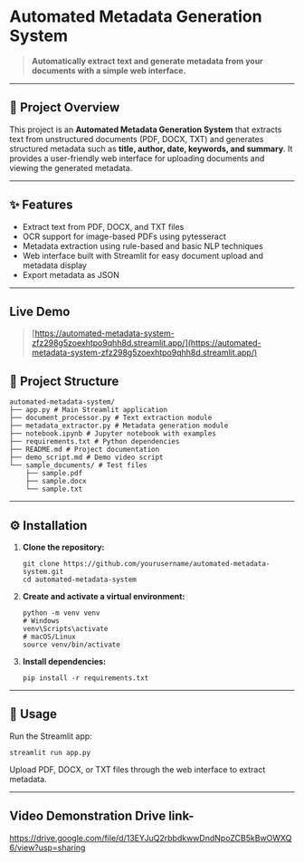 # Automated Metadata Generation System

> **Automatically extract text and generate metadata from your documents with a simple web interface.**

---

## 📄 Project Overview

This project is an **Automated Metadata Generation System** that extracts text from unstructured documents (PDF, DOCX, TXT) and generates structured metadata such as **title, author, date, keywords, and summary**. It provides a user-friendly web interface for uploading documents and viewing the generated metadata.

---

## ✨ Features

- Extract text from PDF, DOCX, and TXT files
- OCR support for image-based PDFs using pytesseract
- Metadata extraction using rule-based and basic NLP techniques
- Web interface built with Streamlit for easy document upload and metadata display
- Export metadata as JSON

---
##  Live Demo
> [https://automated-metadata-system-zfz298g5zoexhtpo9qhh8d.streamlit.app/](https://automated-metadata-system-zfz298g5zoexhtpo9qhh8d.streamlit.app/)

## 📁 Project Structure

```
automated-metadata-system/
├── app.py # Main Streamlit application
├── document_processor.py # Text extraction module
├── metadata_extractor.py # Metadata generation module
├── notebook.ipynb # Jupyter notebook with examples
├── requirements.txt # Python dependencies
├── README.md # Project documentation
├── demo_script.md # Demo video script
└── sample_documents/ # Test files
    ├── sample.pdf
    ├── sample.docx
    └── sample.txt
```

---

## ⚙️ Installation

1. **Clone the repository:**
    ```
    git clone https://github.com/yourusername/automated-metadata-system.git
    cd automated-metadata-system
    ```

2. **Create and activate a virtual environment:**
    ```
    python -m venv venv
    # Windows
    venv\Scripts\activate
    # macOS/Linux
    source venv/bin/activate
    ```

3. **Install dependencies:**
    ```
    pip install -r requirements.txt
    ```

---

## 🚀 Usage

Run the Streamlit app:

`streamlit run app.py`


Upload PDF, DOCX, or TXT files through the web interface to extract metadata.

---

## Video Demonstration Drive link- 
https://drive.google.com/file/d/13EYJuQ2rbbdkwwDndNpoZCB5kBwOWXQ6/view?usp=sharing

